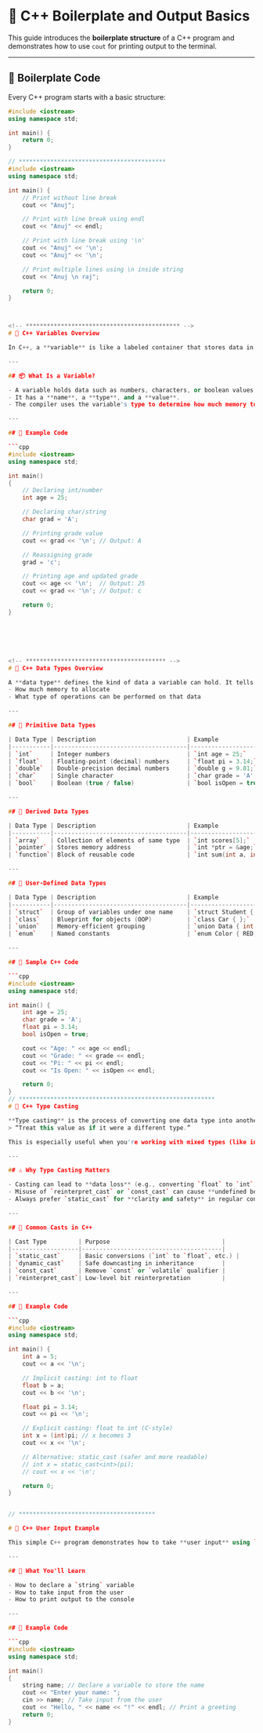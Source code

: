 # 🚀 C++ Boilerplate and Output Basics

This guide introduces the **boilerplate structure** of a C++ program and demonstrates how to use `cout` for printing output to the terminal.

---

## 🧱 Boilerplate Code

Every C++ program starts with a basic structure:

```cpp
#include <iostream>
using namespace std;

int main() {
    return 0;
}

// ******************************************
#include <iostream>
using namespace std;

int main() {
    // Print without line break
    cout << "Anuj";

    // Print with line break using endl
    cout << "Anuj" << endl;

    // Print with line break using '\n'
    cout << "Anuj" << '\n';
    cout << "Anuj" << '\n';

    // Print multiple lines using \n inside string
    cout << "Anuj \n raj";

    return 0;
}



<!-- ******************************************** -->
# 🧠 C++ Variables Overview

In C++, a **variable** is like a labeled container that stores data in your computer's memory. It allows you to store, retrieve, and manipulate values during the execution of a program.

---

## 📦 What Is a Variable?

- A variable holds data such as numbers, characters, or boolean values.
- It has a **name**, a **type**, and a **value**.
- The compiler uses the variable's type to determine how much memory to allocate and what operations are allowed.

---

## 🧪 Example Code

```cpp
#include <iostream>
using namespace std;

int main()
{
    // Declaring int/number
    int age = 25;

    // Declaring char/string
    char grad = 'A';

    // Printing grade value
    cout << grad << '\n'; // Output: A

    // Reassigning grade
    grad = 'c';

    // Printing age and updated grade
    cout << age << '\n';  // Output: 25
    cout << grad << '\n'; // Output: c

    return 0;
}






<!-- **************************************** -->
# 📘 C++ Data Types Overview

A **data type** defines the kind of data a variable can hold. It tells the compiler:
- How much memory to allocate
- What type of operations can be performed on that data

---

## 🔢 Primitive Data Types

| Data Type | Description                          | Example               |
|-----------|--------------------------------------|-----------------------|
| `int`     | Integer numbers                      | `int age = 25;`       |
| `float`   | Floating-point (decimal) numbers     | `float pi = 3.14;`    |
| `double`  | Double-precision decimal numbers     | `double g = 9.81;`    |
| `char`    | Single character                     | `char grade = 'A';`   |
| `bool`    | Boolean (true / false)               | `bool isOpen = true;` |

---

## 🧵 Derived Data Types

| Data Type | Description                          | Example                   |
|-----------|--------------------------------------|---------------------------|
| `array`   | Collection of elements of same type  | `int scores[5];`          |
| `pointer` | Stores memory address                | `int *ptr = &age;`        |
| `function`| Block of reusable code               | `int sum(int a, int b);`  |

---

## 🧱 User-Defined Data Types

| Data Type | Description                          | Example                                 |
|-----------|--------------------------------------|-----------------------------------------|
| `struct`  | Group of variables under one name    | `struct Student { int id; };`           |
| `class`   | Blueprint for objects (OOP)          | `class Car { };`                        |
| `union`   | Memory-efficient grouping            | `union Data { int i; float f; };`       |
| `enum`    | Named constants                      | `enum Color { RED, GREEN };`            |

---

## 🧪 Sample C++ Code

```cpp
#include <iostream>
using namespace std;

int main() {
    int age = 25;
    char grade = 'A';
    float pi = 3.14;
    bool isOpen = true;

    cout << "Age: " << age << endl;
    cout << "Grade: " << grade << endl;
    cout << "Pi: " << pi << endl;
    cout << "Is Open: " << isOpen << endl;

    return 0;
}
// ********************************************************
# 🔄 C++ Type Casting

**Type casting** is the process of converting one data type into another. It’s like telling the compiler:  
> “Treat this value as if it were a different type.”

This is especially useful when you're working with mixed types (like integers and floats) or need to force a conversion for compatibility or precision.

---

## ⚠️ Why Type Casting Matters

- Casting can lead to **data loss** (e.g., converting `float` to `int`).
- Misuse of `reinterpret_cast` or `const_cast` can cause **undefined behavior**.
- Always prefer `static_cast` for **clarity and safety** in regular conversions.

---

## 🧠 Common Casts in C++

| Cast Type         | Purpose                                |
|-------------------|----------------------------------------|
| `static_cast`     | Basic conversions (`int` to `float`, etc.) |
| `dynamic_cast`    | Safe downcasting in inheritance        |
| `const_cast`      | Remove `const` or `volatile` qualifier |
| `reinterpret_cast`| Low-level bit reinterpretation         |

---

## 🧪 Example Code

```cpp
#include <iostream>
using namespace std;

int main() {
    int a = 5;
    cout << a << '\n';

    // Implicit casting: int to float
    float b = a;
    cout << b << '\n';

    float pi = 3.14;
    cout << pi << '\n';

    // Explicit casting: float to int (C-style)
    int x = (int)pi; // x becomes 3
    cout << x << '\n';

    // Alternative: static_cast (safer and more readable)
    // int x = static_cast<int>(pi);
    // cout << x << '\n';

    return 0;
}


// ***************************************

# 👋 C++ User Input Example

This simple C++ program demonstrates how to take **user input** using `cin` and display a personalized greeting using `cout`.

---

## 🧠 What You'll Learn

- How to declare a `string` variable
- How to take input from the user
- How to print output to the console

---

## 🧪 Example Code

```cpp
#include <iostream>
using namespace std;

int main()
{
    string name; // Declare a variable to store the name
    cout << "Enter your name: ";
    cin >> name; // Take input from the user
    cout << "Hello, " << name << "!" << endl; // Print a greeting
    return 0;
}
